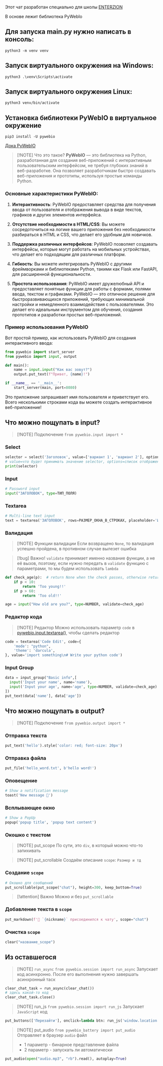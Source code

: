 Этот чат разработан специально для школы [ENTERZION](enterzion.io)

В основе лежит библиотека PyWebIo


## Для запуска main.py нужно написать в консоль:
    python3 -m venv venv
## Запуск виртуального окружения на Windows:
    python3 .\venv\Scripts\activate
## Запуск виртуального окружения Linux:
    python3 venv/bin/activate

## Установка библиотеки PyWebIO в виртуальное окружение
    pip3 install -U pywebio



[Дока PyWebIO](https://pywebio.readthedocs.io/en/latest/guide.html#)

> [!NOTE] Что это такое?
> **PyWebIO** — это библиотека на Python, разработанная для создания веб-приложений с интерактивным пользовательским интерфейсом, не требуя глубоких знаний в веб-разработке. Она позволяет разработчикам быстро создавать веб-приложения и прототипы, используя простые команды Python.

### Основные характеристики PyWebIO:

1. **Интерактивность**: PyWebIO предоставляет средства для получения ввода от пользователя и отображения вывода в виде текстов, графиков и других элементов интерфейса.

2. **Отсутствие необходимости в HTML/CSS**: Вы можете сосредоточиться на логике вашего приложения без необходимости разбираться в HTML и CSS, что делает его удобным для новичков.

3. **Поддержка различных интерфейсов**: PyWebIO позволяет создавать интерфейсы, которые могут работать на мобильных устройствах, что делает его подходящим для различных платформ.

4. **Гибкость**: Вы можете интегрировать PyWebIO с другими фреймворками и библиотеками Python, такими как Flask или FastAPI, для расширенной функциональности.

5. **Простота использования**: PyWebIO имеет дружелюбный API и предоставляет понятные функции для работы с формами, полями ввода, текстом и графиками. PyWebIO — это отличное решение для быстроразвивающихся приложений, требующих минимальной настройки и немедленного взаимодействия с пользователями. Это делает его идеальным инструментом для обучения, создания прототипов и разработки простых веб-приложений.

### Пример использования PyWebIO

Вот простой пример, как использовать PyWebIO для создания интерактивного ввода:

```python
from pywebio import start_server
from pywebio import input, output

def main():
    name = input.input("Как вас зовут?")
    output.put_text(f"Привет, {name}!")

if __name__ == '__main__':
    start_server(main, port=8080)

```

Это приложение запрашивает имя пользователя и приветствует его. Всего несколькими строками кода вы можете создать интерактивное веб-приложение!

## Что можно пощупать в input?
> [!NOTE] Подключение
`from pywebio.input import *`
### Select
```python
selector = select('Заголовок', value=['вариант 1', 'вариант 2'], options=['вариант 1', 'вариант 2'])
# value=что будет принимать значение selector, options=список отображений)
print(selector)
```

### Input
```python
# Password input
input("ЗАГОЛОВОК", type=ТИП_ПОЛЯ)
```

### Textarea
```python
# Multi-line text input
text = textarea('ЗАГОЛОВОК', rows=РАЗМЕР_ОКНА_В_СТРОКАХ, placeholder='ИЗНАЧАЛЬНЫЙ ТЕКСТ')
```

### Валидация

> [!NOTE] Функции валидации
> Если возвращено `None`, то валидация успешно пройдена, в противном случае вылезет ошибка


> [!bug] Важно!
> `validate` принимает именно название функции, а не её вызов, поэтому, если нужно передать в `validate` функцию с параметрами, то мы будем использовать `lambda`


```python
def check_age(p):  # return None when the check passes, otherwise return the error message
    if p < 10:
        return 'Too young!!'
    if p > 60:
        return 'Too old!!'

age = input("How old are you?", type=NUMBER, validate=check_age)
```

### Редактор кода

> [!NOTE] Редактор
> Можно использовать параметр `code` в [pywebio.input.textarea()](https://pywebio.readthedocs.io/en/latest/input.html#pywebio.input.textarea "pywebio.input.textarea"), чтобы сделать редактор

```python
code = textarea('Code Edit', code={
    'mode': "python",
    'theme': 'darcula',
}, value='import something\n# Write your python code')
```
### Input Group

```python
data = input_group("Basic info",[
  input('Input your name', name='name'),
  input('Input your age', name='age', type=NUMBER, validate=check_age)
])
put_text(data['name'], data['age'])
```



## Что можно пощупать в output?

> [!NOTE] Подключение
> `from pywebio.output import *`
### Отправка текста

```python
put_text('hello').style('color: red; font-size: 20px')
```
### Отправка файла
```python
put_file('hello_word.txt', b'hello word!')
```

### Оповещение
```python
# Show a notification message
toast('New message 🔔')
```

### Всплывающее окно
```python
# Show a PopUp
popup('popup title', 'popup text content')
```

### Окошко с текстом

> [!NOTE] put_scope
> По сути, это `div`, в который можно что-то запихивать
>


> [!NOTE] put_scrollable
> Создаём описание `scope`:
> `Размер и тд`

### Создание `scope`
```python
# Окошко для сообщений  
put_scrollable(put_scope("chat"), height=300, keep_bottom=True)

```


> [!attention] Важно
> Можно и без `put_scrollable`

### Добавление текста в `scope`
```python
put_markdown(f'📢 `{nickname}` присоединился к чату', scope="chat")
```
### Очистка `scope`
```python
clear("название_scope")
```




## Из оставшегося


> [!NOTE] `run_async`
> `from pywebio.session import run_async`
> Запускает код асинхронно. После его выполнения нужно завершать асинхронный таск

```python
clear_chat_task = run_async(clear_chat())
# здесь какой-то код
clear_chat_task.close()
```

> [!NOTE] run_js
> `from pywebio.session import run_js`
> Запускает `JavaScript` код

```python
put_buttons(['Перезайти'], onclick=lambda btn: run_js('window.location.reload()'))
```

> [!NOTE] put_audio
> `from pywebio_battery import put_audio`
> Отправляет в браузер `audio` файл
> - 1 параметр - бинарное представление файла
> - 2 параметр - запускать ли автоматически

```python
put_audio(open("audio.mp3", "rb").read(), autoplay=True)
```